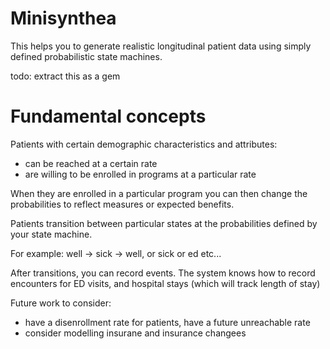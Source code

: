 # Minisynthea

This helps you to generate realistic longitudinal patient data using simply defined probabilistic state machines.

todo: extract this as a gem

# Fundamental concepts

Patients with certain demographic characteristics and attributes:

* can be reached at a certain rate
* are willing to be enrolled in programs at a particular rate

When they are enrolled in a particular program you can then change the probabilities to reflect measures or expected benefits.

Patients transition between particular states at the probabilities defined by your state machine. 

For example: well -> sick -> well, or sick or ed etc...

After transitions, you can record events. The system knows how to record encounters for ED visits, and hospital stays (which will track length of stay)

Future work to consider:

* have a disenrollment rate for patients, have a future unreachable rate
* consider modelling insurane and insurance changees


